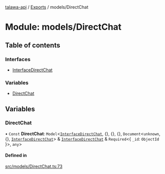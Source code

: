 [talawa-api](../README.md) / [Exports](../modules.md) / models/DirectChat

# Module: models/DirectChat

## Table of contents

### Interfaces

- [InterfaceDirectChat](../interfaces/models_DirectChat.InterfaceDirectChat.md)

### Variables

- [DirectChat](models_DirectChat.md#directchat)

## Variables

### DirectChat

• `Const` **DirectChat**: `Model`\<[`InterfaceDirectChat`](../interfaces/models_DirectChat.InterfaceDirectChat.md), \{\}, \{\}, \{\}, `Document`\<`unknown`, \{\}, [`InterfaceDirectChat`](../interfaces/models_DirectChat.InterfaceDirectChat.md)\> & [`InterfaceDirectChat`](../interfaces/models_DirectChat.InterfaceDirectChat.md) & `Required`\<\{ `_id`: `ObjectId`  \}\>, `any`\>

#### Defined in

[src/models/DirectChat.ts:73](https://github.com/PalisadoesFoundation/talawa-api/blob/9fa6a1c/src/models/DirectChat.ts#L73)
